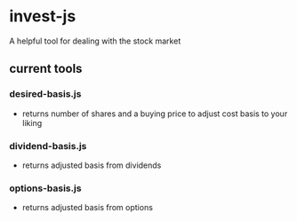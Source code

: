 # invest-js
A helpful tool for dealing with the stock market

## current tools
### desired-basis.js
- returns number of shares and a buying price to adjust cost basis to your liking

### dividend-basis.js
- returns adjusted basis from dividends

### options-basis.js
- returns adjusted basis from options